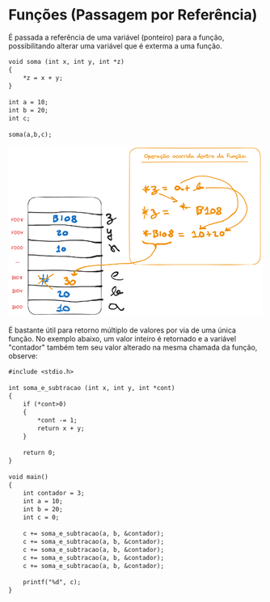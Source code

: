 # Funções (Passagem por Referência)

É passada a referência de uma variável (ponteiro) para a função, possibilitando alterar uma variável que é exterma a uma função.

```
void soma (int x, int y, int *z)
{
    *z = x + y;
}

int a = 10;
int b = 20;
int c;

soma(a,b,c);
```

![](images/passagem-por-referencia.png)

É bastante útil para retorno múltiplo de valores por via de uma única função. No exemplo abaixo, um valor inteiro é retornado e a variável "contador" também tem seu valor alterado na mesma chamada da função, observe:

```
#include <stdio.h>

int soma_e_subtracao (int x, int y, int *cont)
{
    if (*cont>0)
    {
        *cont -= 1;
        return x + y;
    }
    
    return 0;
}

void main()
{
    int contador = 3;
    int a = 10;
    int b = 20;
    int c = 0;

    c += soma_e_subtracao(a, b, &contador);
    c += soma_e_subtracao(a, b, &contador);
    c += soma_e_subtracao(a, b, &contador);
    c += soma_e_subtracao(a, b, &contador);
    c += soma_e_subtracao(a, b, &contador);

    printf("%d", c);
}
```